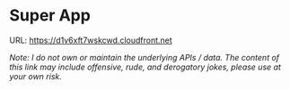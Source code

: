 # Super App

URL: https://d1v6xft7wskcwd.cloudfront.net

_Note: I do not own or maintain the underlying APIs / data. The content of this link may include offensive, rude, and derogatory jokes, please use at your own risk._
